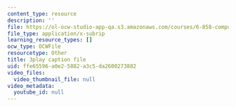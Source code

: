 ```yaml
---
content_type: resource
description: ''
file: https://ol-ocw-studio-app-qa.s3.amazonaws.com/courses/6-858-computer-systems-security-fall-2014/ffe65596a0e25882a3c5da2600273882_XMEFdofERLI.vtt
file_type: application/x-subrip
learning_resource_types: []
ocw_type: OCWFile
resourcetype: Other
title: 3play caption file
uid: ffe65596-a0e2-5882-a3c5-da2600273882
video_files:
  video_thumbnail_file: null
video_metadata:
  youtube_id: null
---
```

